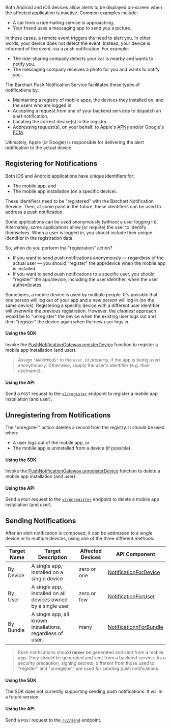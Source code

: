 Both Android and iOS devices allow alerts to be displayed on-screen when the affected application is inactive. Common examples include:

* A car from a ride-hailing service is approaching.
* Your friend uses a messaging app to send you a picture.

In these cases, a remote event triggers the need to alert you. In other words, your device does not detect the event. Instead, your device is informed of the event, via a push notification. For example:

* The ride-sharing company detects your car is nearby and wants to notify you.
* The messaging company receives a photo for you and wants to notify you.

The Barchart Push Notification Service facilitates these types of notifications by:

* Maintaining a registry of mobile apps, the devices they installed on, and the users who are logged in.
* Accepting a request from one of your backend services to dispatch an alert notification.
* Locating the correct device(s) in the registry.
* Addressing request(s), on your behalf, to Apple's [APNs](https://en.wikipedia.org/wiki/Apple_Push_Notification_service) and/or Google's [FCM](https://en.wikipedia.org/wiki/Firebase_Cloud_Messaging).

Ultimately, Apple (or Google) is responsible for delivering the alert notification to the actual device.

## Registering for Notifications

Both iOS and Android applications have unique identifiers for:

* The mobile app, and
* The mobile app installation (on a specific device).

These identifiers need to be "registered" with the Barchart Notification Service. Then, at some point in the future, these identifiers can be used to address a push notification.

Some applications can be used anonymously (without a user logging in). Alternately, some applications allow (or require) the user to identify themselves. When a user is logged in, you should include their unique identifier in the registration data.

So, when do you perform the "registration" action?

* If you want to send push notifications anonymously — regardless of the actual user — you should "register" the app/device when the mobile app is installed.
* If you want to send push notifications to a specific user, you should "register" the app/device, including the user identifier, when the user authenticates.

Sometimes, a mobile device is used by multiple people. It's possible that one person will log out of your app and a new person will log in (on the same device). Registering a specific device with a different user identifier will overwrite the previous registration. However, the _cleanest_ approach would be to "unregister" the device when the existing user logs out and then "register" the device again when the new user logs in.

#### Using the SDK

Invoke the [PushNotificationGateway.registerDevice](/content/sdk/lib-gateway?id=pushnotificationgatewayregisterdevice) function to register a mobile app installation (and user). 

> Assign ```"ANONYMOUS"``` to the ```user.id``` property, if the app is being used anonymously. Otherwise, supply the user's identifier (e.g. their username).

#### Using the API

Send a ```POST``` request to the [```v2/register```](/content/api/paths?id=post-v2register) endpoint to register a mobile app installation (and user).

## Unregistering from Notifications

The "unregister" action deletes a record from the registry. It should be used when:

* A user logs out of the mobile app, or
* The mobile app is uninstalled from a device (if possible).

#### Using the SDK

Invoke the [PushNotificationGateway.unregisterDevice](/content/sdk/lib-gateway?id=pushnotificationgatewayunregisterdevice) function to delete a mobile app installation (and user).

#### Using the API

Send a ```POST``` request to the [```v2/unregister```](/content/api/paths?id=post-v2unregister) endpoint to delete a mobile app installation (and user).

## Sending Notifications

After an alert notification is composed, it can be addressed to a single device or to multiple devices, using one of the three different methods:

| Target Name | Target Description                                            | Affected Devices | API Component                                                                      |
|-------------|---------------------------------------------------------------|------------------|------------------------------------------------------------------------------------|
| By Device   | A single app, installed on a single device                    | zero or one      | [NotificationForDevice](/content/api/components?id=schemasnotificationfordevice)   |
| By User     | A single app, installed on all devices owned by a single user | zero or few      | [NotificationForUser](/content/api/components?id=schemasnotificationforuser)       |
| By Bundle   | A single app, all known installations, regardless of user.    | many             | [NotificationnForBundle](/content/api/components?id=schemasnotificationnforbundle) |

> Push notifications should **never** be generated and sent from a mobile app. They should be generated and sent from a backend service. As a security precaution, signing secrets, different from those used to "register" and "unregister," are used for sending push notifications.

#### Using the SDK

The SDK does not currently supporting sending push notifications. It will in a future version.

#### Using the API

Send a ```POST``` request to the [```/v2/send```](/content/api/paths?id=post-v2send) endpoint.

